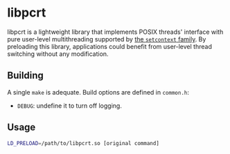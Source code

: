 
# libpcrt

libpcrt is a lightweight library that implements POSIX threads' interface with pure user-level multithreading supported by [the `setcontext` family](https://en.wikipedia.org/wiki/Setcontext). By preloading this library, applications could benefit from user-level thread switching without any modification.

## Building

A single `make` is adequate. Build options are defined in `common.h`:

- `DEBUG`: undefine it to turn off logging.

## Usage

```bash
LD_PRELOAD=/path/to/libpcrt.so [original command]
```